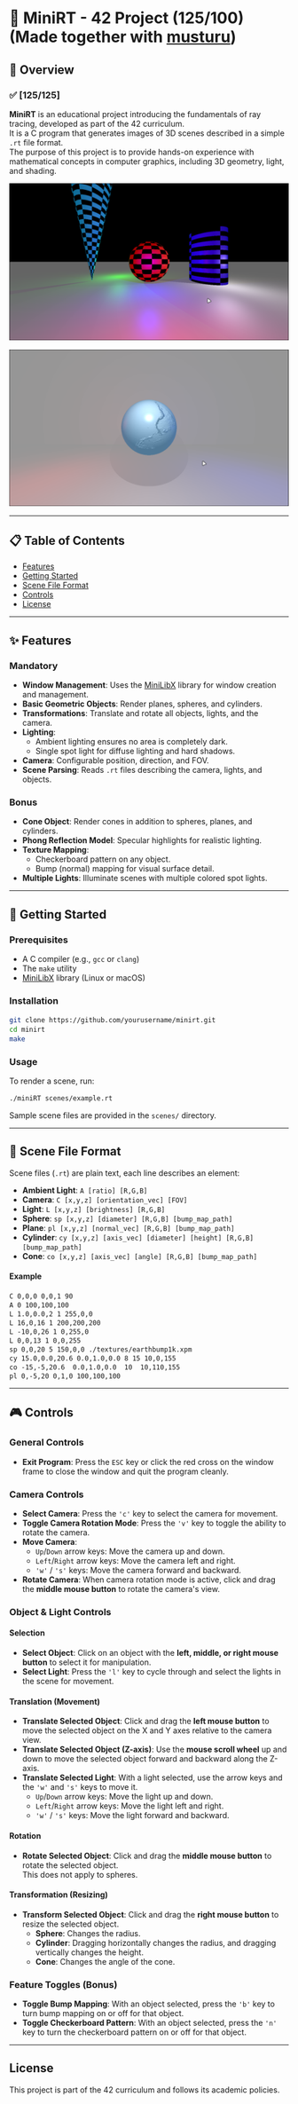 # 🎨 MiniRT - 42 Project (125/100) (Made together with [musturu](https://github.com/musturu))

## 🌟 Overview

### ✅ [125/125]

**MiniRT** is an educational project introducing the fundamentals of ray tracing, developed as part of the 42 curriculum.  
It is a C program that generates images of 3D scenes described in a simple `.rt` file format.  
The purpose of this project is to provide hands-on experience with mathematical concepts in computer graphics, including 3D geometry, light, and shading.

![simple.rt](textures/sample.png)

![earthbump](textures/sample1.png)

---

## 📋 Table of Contents

- [Features](#features)
- [Getting Started](#getting-started)
- [Scene File Format](#scene-file-format)
- [Controls](#controls)
- [License](#license)

---

## ✨ Features

### Mandatory

- **Window Management**: Uses the [MiniLibX](https://github.com/42Paris/minilibx-linux) library for window creation and management.
- **Basic Geometric Objects**: Render planes, spheres, and cylinders.
- **Transformations**: Translate and rotate all objects, lights, and the camera.
- **Lighting**:
  - Ambient lighting ensures no area is completely dark.
  - Single spot light for diffuse lighting and hard shadows.
- **Camera**: Configurable position, direction, and FOV.
- **Scene Parsing**: Reads `.rt` files describing the camera, lights, and objects.

### Bonus

- **Cone Object**: Render cones in addition to spheres, planes, and cylinders.
- **Phong Reflection Model**: Specular highlights for realistic lighting.
- **Texture Mapping**:
  - Checkerboard pattern on any object.
  - Bump (normal) mapping for visual surface detail.
- **Multiple Lights**: Illuminate scenes with multiple colored spot lights.

---

## 🚀 Getting Started

### Prerequisites

- A C compiler (e.g., `gcc` or `clang`)
- The `make` utility
- [MiniLibX](https://github.com/42Paris/minilibx-linux) library (Linux or macOS)

### Installation

```bash
git clone https://github.com/yourusername/minirt.git
cd minirt
make
```

### Usage

To render a scene, run:

```bash
./miniRT scenes/example.rt
```

Sample scene files are provided in the `scenes/` directory.

---

## 📝 Scene File Format

Scene files (`.rt`) are plain text, each line describes an element:

- **Ambient Light**: `A [ratio] [R,G,B]`
- **Camera**: `C [x,y,z] [orientation_vec] [FOV]`
- **Light**: `L [x,y,z] [brightness] [R,G,B]`
- **Sphere**: `sp [x,y,z] [diameter] [R,G,B] [bump_map_path]`
- **Plane**: `pl [x,y,z] [normal_vec] [R,G,B] [bump_map_path]`
- **Cylinder**: `cy [x,y,z] [axis_vec] [diameter] [height] [R,G,B] [bump_map_path]`
- **Cone**: `co [x,y,z] [axis_vec] [angle] [R,G,B] [bump_map_path]`

#### Example

```
C 0,0,0 0,0,1 90
A 0 100,100,100
L 1.0,0.0,2 1 255,0,0
L 16,0,16 1 200,200,200
L -10,0,26 1 0,255,0
L 0,0,13 1 0,0,255
sp 0,0,20 5 150,0,0 ./textures/earthbump1k.xpm
cy 15.0,0.0,20.6 0.0,1.0,0.0 8 15 10,0,155
co -15,-5,20.6  0.0,1.0,0.0  10  10,110,155
pl 0,-5,20 0,1,0 100,100,100

```

---

## 🎮 Controls

### General Controls

- **Exit Program**: Press the `ESC` key or click the red cross on the window frame to close the window and quit the program cleanly.

### Camera Controls

- **Select Camera**: Press the `'c'` key to select the camera for movement.
- **Toggle Camera Rotation Mode**: Press the `'v'` key to toggle the ability to rotate the camera.
- **Move Camera**:
  - `Up`/`Down` arrow keys: Move the camera up and down.
  - `Left`/`Right` arrow keys: Move the camera left and right.
  - `'w'` / `'s'` keys: Move the camera forward and backward.
- **Rotate Camera**: When camera rotation mode is active, click and drag the **middle mouse button** to rotate the camera's view.

### Object & Light Controls

#### Selection

- **Select Object**: Click on an object with the **left, middle, or right mouse button** to select it for manipulation.
- **Select Light**: Press the `'l'` key to cycle through and select the lights in the scene for movement.

#### Translation (Movement)

- **Translate Selected Object**: Click and drag the **left mouse button** to move the selected object on the X and Y axes relative to the camera view.
- **Translate Selected Object (Z-axis)**: Use the **mouse scroll wheel** up and down to move the selected object forward and backward along the Z-axis.
- **Translate Selected Light**: With a light selected, use the arrow keys and the `'w'` and `'s'` keys to move it.
  - `Up`/`Down` arrow keys: Move the light up and down.
  - `Left`/`Right` arrow keys: Move the light left and right.
  - `'w'` / `'s'` keys: Move the light forward and backward.

#### Rotation

- **Rotate Selected Object**: Click and drag the **middle mouse button** to rotate the selected object.  
  This does not apply to spheres.

#### Transformation (Resizing)

- **Transform Selected Object**: Click and drag the **right mouse button** to resize the selected object.
  - **Sphere**: Changes the radius.
  - **Cylinder**: Dragging horizontally changes the radius, and dragging vertically changes the height.
  - **Cone**: Changes the angle of the cone.

### Feature Toggles (Bonus)

- **Toggle Bump Mapping**: With an object selected, press the `'b'` key to turn bump mapping on or off for that object.
- **Toggle Checkerboard Pattern**: With an object selected, press the `'n'` key to turn the checkerboard pattern on or off for that object.

---

## License

This project is part of the 42 curriculum and follows its academic policies.
